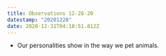 ```yaml
---
title: Observations 12-28-20
datestamp: "20201228"
date: 2020-12-31T04:18:51.812Z
---
```

* Our personalities show in the way we pet animals.